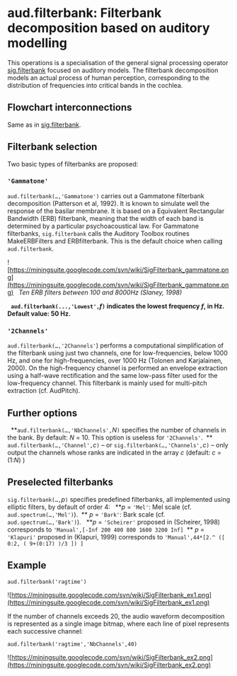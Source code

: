 # aud.filterbank: Filterbank decomposition based on auditory modelling #

This operations is a specialisation of the general signal processing operator [sig.filterbank](SigFilterbank.md) focused on auditory models. The filterbank decomposition models an actual process of human perception, corresponding to the distribution of frequencies into critical bands in the cochlea.

## Flowchart interconnections ##

Same as in [sig.filterbank](SigFilterbank.md).

## Filterbank selection ##

Two basic types of filterbanks are proposed:

### `'Gammatone'` ###

`aud.filterbank(…,'Gammatone')` carries out a Gammatone filterbank decomposition (Patterson et al, 1992). It is known to simulate well the response of the basilar membrane. It is based on a Equivalent Rectangular Bandwidth (ERB) filterbank, meaning that the width of each band is determined by a particular psychoacoustical law. For Gammatone filterbanks, `sig.filterbank` calls the Auditory Toolbox routines MakeERBFilters and ERBfilterbank. This is the default choice when calling `aud.filterbank`.

![https://miningsuite.googlecode.com/svn/wiki/SigFilterbank_gammatone.png](https://miningsuite.googlecode.com/svn/wiki/SigFilterbank_gammatone.png)
  _Ten ERB filters between 100 and 8000Hz (Slaney, 1998)_

  **`aud.filterbank(...,'Lowest',`_f_`)` indicates the lowest frequency _f_, in Hz. Default value: 50 Hz.**

### `'2Channels'` ###

`aud.filterbank(…,'2Channels'`) performs a computational simplification of the filterbank using just two channels, one for low-frequencies, below 1000 Hz, and one for high-frequencies, over 1000 Hz (Tolonen and Karjalainen, 2000). On the high-frequency channel is performed an envelope extraction using a half-wave rectification and the same low-pass filter used for the low-frequency channel. This filterbank is mainly used for multi-pitch extraction (cf. AudPitch).

## Further options ##

  **`aud.filterbank(…,'NbChannels',`_N_`)` specifies the number of channels in the bank. By default: _N_ = 10. This option is useless for `'2Channels'`.
 ** `aud.filterbank(…,'Channel',`_c_`)` – or `sig.filterbank(…,'Channels',`_c_`)` – only output the channels whose ranks are indicated in the array _c_ (default: _c_ = (1:_N_) )

## Preselected filterbanks ##

`sig.filterbank(…,`_p_`)` specifies predefined filterbanks, all implemented using elliptic filters, by default of order 4:
  **_p_ = `'Mel'`: Mel scale (cf. `aud.spectrum(…,'Mel')`).
 ** _p_ = `'Bark'`: Bark scale (cf. `aud.spectrum(…,'Bark')`).
  **_p_ = `'Scheirer'` proposed in (Scheirer, 1998) corresponds to `'Manual',[-Inf 200 400 800 1600 3200 Inf]`
 ** _p_ = `'Klapuri'` proposed in (Klapuri, 1999) corresponds to `'Manual',44*[2.^ ([ 0:2, ( 9+(0:17) )/3 ]) ]`

## Example ##

```
aud.filterbank('ragtime')
```
![https://miningsuite.googlecode.com/svn/wiki/SigFilterbank_ex1.png](https://miningsuite.googlecode.com/svn/wiki/SigFilterbank_ex1.png)

If the number of channels exceeds 20, the audio waveform decomposition is represented as a single image bitmap, where each line of pixel represents each successive channel:
```
aud.filterbank('ragtime','NbChannels',40)
```
![https://miningsuite.googlecode.com/svn/wiki/SigFilterbank_ex2.png](https://miningsuite.googlecode.com/svn/wiki/SigFilterbank_ex2.png)